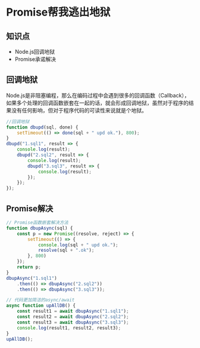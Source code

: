 Promise帮我逃出地狱
==================

## 知识点

* Node.js回调地狱
* Promise承诺解决

## 回调地狱

Node.js是非阻塞编程，那么在编码过程中会遇到很多的回调函数（Callback），如果多个处理的回调函数嵌套在一起的话，就会形成回调地狱，虽然对于程序的结果没有任何影响，但对于程序代码的可读性来说就是个地狱。

~~~javascript
//回调地狱
function dbupd(sql, done) {
    setTimeout(() => done(sql + " upd ok."), 800);
}
dbupd("1.sql1", result => {
    console.log(result);
    dbupd("2.sql2", result => {
        console.log(result);
        dbupd("3.sql3", result => {
            console.log(result);
        });
    });
});

~~~

## Promise解决

~~~javascript
// Promise函数嵌套解决方法
function dbupAsync(sql) {
    const p = new Promise((resolve, reject) => {
        setTimeout(() => {
            console.log(sql + " upd ok.");
            resolve(sql + ".ok");
        }, 800)
    });
    return p;
}
dbupAsync("1.sql1")
    .then(() => dbupAsync("2.sql2"))
    .then(() => dbupAsync("3.sql3"));

// 代码更加简洁的async/await
async function upAllDB() {
    const result1 = await dbupAsync("1.sql1");
    const result2 = await dbupAsync("2.sql2");
    const result3 = await dbupAsync("3.sql3");
    console.log(result1, result2, result3);
}
upAllDB();
~~~